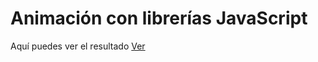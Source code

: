 # Animación con librerías JavaScript
Aquí puedes ver el resultado [Ver](https://vicentejsp.github.io/animacion)
